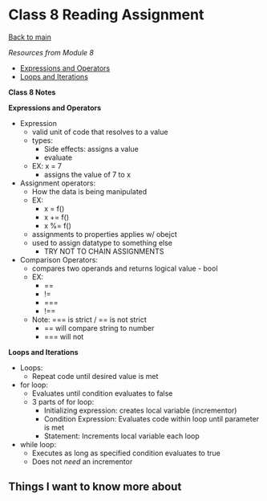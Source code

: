 # Class 8 Reading Assignment

[Back to main](https://michaeldulin.github.io/reading-notes)

*Resources from Module 8* 

- [Expressions and Operators](https://developer.mozilla.org/en-US/docs/Web/JavaScript/Guide/Expressions_and_Operators)
- [Loops and Iterations](https://developer.mozilla.org/en-US/docs/Web/JavaScript/Guide/Loops_and_iteration)


**Class 8 Notes**

**Expressions and Operators**
- Expression
  - valid unit of code that resolves to a value
  - types:
    - Side effects: assigns a value
    - evaluate
  - EX: x = 7
    - assigns the value of 7 to x
- Assignment operators:
  - How the data is being manipulated
  - EX:
    - x = f()
    - x += f()
    - x %= f() 
  - assignments to properties applies w/ obejct 
  - used to assign datatype to something else
    - TRY NOT TO CHAIN ASSIGNMENTS
- Comparison Operators:
  - compares two operands and returns logical value - bool
  - EX:
    - ==
    - !=
    - ===
    - !== 
  - Note: === is strict / == is not strict
    - == will compare string to number
    - === will not     

**Loops and Iterations**
- Loops:
  - Repeat code until desired value is met
- for loop:
  - Evaluates until condition evaluates to false
  - 3 parts of for loop:
    - Initializing expression: creates local variable (incrementor)
    - Condition Expression: Evaluates code within loop until parameter is met
    - Statement: Increments local variable each loop  
- while loop:
  - Executes as long as specified condition evaluates to true
  - Does not *need* an incrementor 

## Things I want to know more about

